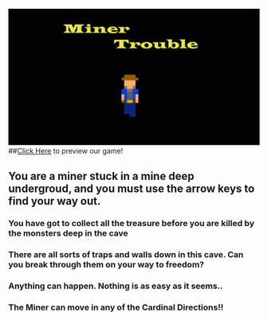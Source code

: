 ![Title Logo](https://github.com/Xquiset/Xquiset.github.io/blob/master/Assets/Images/Miner%20Trouble.png)
##[Click Here](http://Xquiset.github.io/Assets) to preview our game!
## You are a miner stuck in a mine deep undergroud, and you must use the arrow keys to find your way out.
### You have got to collect all the treasure before you are killed by the monsters deep in the cave
### There are all sorts of traps and walls down in this cave. Can you break through them on your way to freedom?
### Anything can happen. Nothing is as easy as it seems..
### The Miner can move in any of the Cardinal Directions!!
